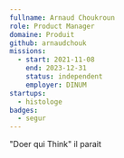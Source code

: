 ```yaml
---
fullname: Arnaud Choukroun
role: Product Manager
domaine: Produit
github: arnaudchouk
missions:
  - start: 2021-11-08
    end: 2023-12-31
    status: independent
    employer: DINUM
startups:
  - histologe
badges:
  - segur
---
```


"Doer qui Think"  il parait 
